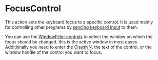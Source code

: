 # FocusControl #
This action sets the keyboard focus to a specific control. It is used mainly for controlling other programs by [sending keyboard input](docsActionsSendKeys.md) to them.

You can use the [WindowFilter controls](docsGenericWindowFilter.md) to select the window on which the focus should be changed, this is the active window in most cases.
Additionally you need to enter the [ClassNN](docsGenericClassNN.md), the text of the control, or the window handle of the control you want to focus.